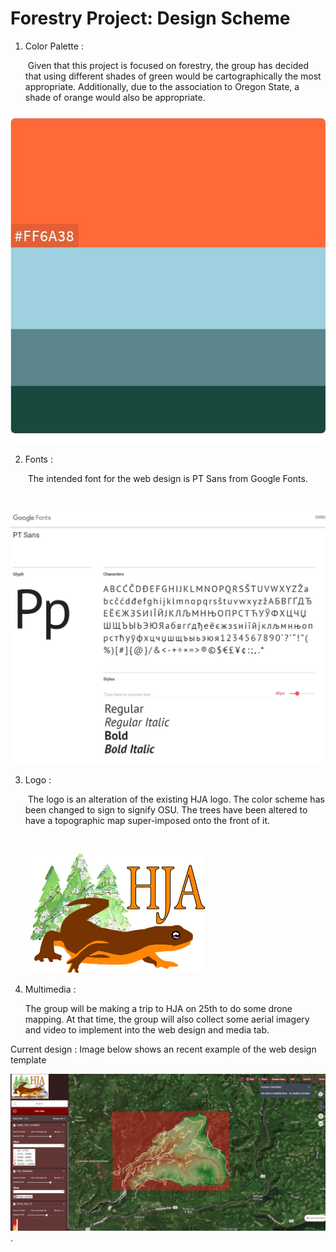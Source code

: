 # Forestry Project: Design Scheme

1. Color Palette :

   ​	Given that this project is focused on forestry, the group has decided that using different shades of green would be cartographically the most appropriate. Additionally, due to the association to Oregon State, a shade of orange would also be appropriate. 


![colors](images/colors.JPG)







2. Fonts :

   ​	The intended font for the web design is PT Sans from Google Fonts.

   ​

![](images/tempfont.JPG)









3. Logo : 

   ​	The logo is an alteration of the existing HJA logo. The color scheme has been changed to sign to signify OSU. The trees have been altered to have a topographic map super-imposed onto the front of it.

   ​

   ![](images/hjlogo2.png)



4. Multimedia :

   The group will be making a trip to HJA on 25th to do some drone mapping. At that time, the group will also collect some aerial imagery and video to implement into the web design and media tab.





Current design : Image below shows an recent example of the web design template

![webinterface](images/webinterface.png). 
